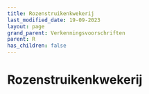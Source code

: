 ```yaml
---
title: Rozenstruikenkwekerij
last_modified_date: 19-09-2023
layout: page
grand_parent: Verkenningsvoorschriften
parent: R
has_children: false
---
```


Rozenstruikenkwekerij
=====================

